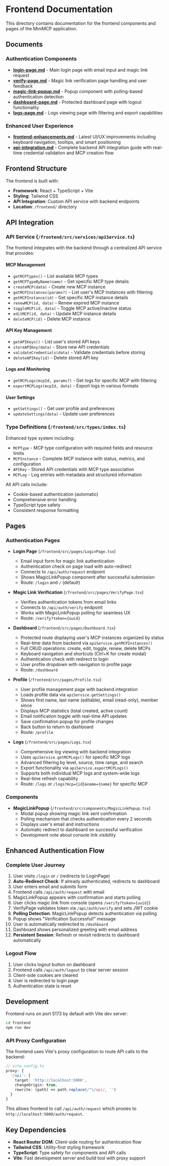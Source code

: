 # Frontend Documentation

This directory contains documentation for the frontend components and pages of the MiniMCP application.

## Documents

### Authentication Components
- **[login-page.md](./login-page.md)** - Main login page with email input and magic link request
- **[verify-page.md](./verify-page.md)** - Magic link verification page handling and user feedback
- **[magic-link-popup.md](./magic-link-popup.md)** - Popup component with polling-based authentication detection
- **[dashboard-page.md](./dashboard-page.md)** - Protected dashboard page with logout functionality
- **[logs-page.md](./logs-page.md)** - Logs viewing page with filtering and export capabilities

### Enhanced User Experience
- **[frontend-enhancements.md](./frontend-enhancements.md)** - Latest UI/UX improvements including keyboard navigation, tooltips, and smart positioning
- **[api-integration.md](./api-integration.md)** - Complete backend API integration guide with real-time credential validation and MCP creation flow

## Frontend Structure

The frontend is built with:

-   **Framework**: React + TypeScript + Vite
-   **Styling**: Tailwind CSS
-   **API Integration**: Custom API service with backend endpoints
-   **Location**: `/frontend/` directory

## API Integration

### API Service (`/frontend/src/services/apiService.ts`)

The frontend integrates with the backend through a centralized API service that provides:

#### MCP Management
- `getMCPTypes()` - List available MCP types
- `getMCPTypeByName(name)` - Get specific MCP type details
- `createMCP(data)` - Create new MCP instance
- `getMCPInstances(params?)` - List user's MCP instances with filtering
- `getMCPInstance(id)` - Get specific MCP instance details
- `renewMCP(id, data)` - Renew expired MCP instance
- `toggleMCP(id, data)` - Toggle MCP active/inactive status
- `editMCP(id, data)` - Update MCP instance details
- `deleteMCP(id)` - Delete MCP instance

#### API Key Management
- `getAPIKeys()` - List user's stored API keys
- `storeAPIKey(data)` - Store new API credentials
- `validateCredentials(data)` - Validate credentials before storing
- `deleteAPIKey(id)` - Delete stored API key

#### Logs and Monitoring
- `getMCPLogs(mcpId, params?)` - Get logs for specific MCP with filtering
- `exportMCPLogs(mcpId, data)` - Export logs in various formats

#### User Settings
- `getSettings()` - Get user profile and preferences
- `updateSettings(data)` - Update user preferences

### Type Definitions (`/frontend/src/types/index.ts`)

Enhanced type system including:

- `MCPType` - MCP type configuration with required fields and resource limits
- `MCPInstance` - Complete MCP instance with status, metrics, and configuration
- `APIKey` - Stored API credentials with MCP type association
- `MCPLog` - Log entries with metadata and structured information

All API calls include:
- Cookie-based authentication (automatic)
- Comprehensive error handling
- TypeScript type safety
- Consistent response formatting

## Pages

### Authentication Pages

-   **Login Page** (`/frontend/src/pages/LoginPage.tsx`)
    -   Email input form for magic link authentication
    -   Authentication check on page load with auto-redirect
    -   Connects to `/api/auth/request` endpoint
    -   Shows MagicLinkPopup component after successful submission
    -   Route: `/login` and `/` (default)

-   **Magic Link Verification** (`/frontend/src/pages/VerifyPage.tsx`)
    -   Verifies authentication tokens from email links
    -   Connects to `/api/auth/verify` endpoint
    -   Works with MagicLinkPopup polling for seamless UX
    -   Route: `/verify?token={uuid}`

-   **Dashboard** (`/frontend/src/pages/Dashboard.tsx`)
    -   Protected route displaying user's MCP instances organized by status
    -   Real-time data from backend via `apiService.getMCPInstances()`
    -   Full CRUD operations: create, edit, toggle, renew, delete MCPs
    -   Keyboard navigation and shortcuts (Ctrl+K for create modal)
    -   Authentication check with redirect to login
    -   User profile dropdown with navigation to profile page
    -   Route: `/dashboard`

-   **Profile** (`/frontend/src/pages/Profile.tsx`)
    -   User profile management page with backend integration
    -   Loads profile data via `apiService.getSettings()`
    -   Shows first name, last name (editable), email (read-only), member since
    -   Displays MCP statistics (total created, active count)
    -   Email notification toggle with real-time API updates
    -   Save confirmation popup for profile changes
    -   Back button to return to dashboard
    -   Route: `/profile`

-   **Logs** (`/frontend/src/pages/Logs.tsx`)
    -   Comprehensive log viewing with backend integration
    -   Uses `apiService.getMCPLogs()` for specific MCP logs
    -   Advanced filtering by level, source, time range, and search
    -   Export functionality via `apiService.exportMCPLogs()`
    -   Supports both individual MCP logs and system-wide logs
    -   Real-time refresh capability
    -   Route: `/logs` or `/logs?mcp={id}&name={name}` for specific MCP

### Components

-   **MagicLinkPopup** (`/frontend/src/components/MagicLinkPopup.tsx`)
    -   Modal popup showing magic link sent confirmation
    -   Polling mechanism that checks authentication every 2 seconds
    -   Displays user's email and instructions
    -   Automatic redirect to dashboard on successful verification
    -   Development note about console link visibility

## Enhanced Authentication Flow

### Complete User Journey
1. User visits `/login` or `/` (redirects to LoginPage)
2. **Auto-Redirect Check**: If already authenticated, redirects to dashboard
3. User enters email and submits form
4. Frontend calls `/api/auth/request` with email
5. MagicLinkPopup appears with confirmation and starts polling
6. User clicks magic link from console (opens `/verify?token={uuid}`)
7. VerifyPage validates token via `/api/auth/verify` and sets JWT cookie
8. **Polling Detection**: MagicLinkPopup detects authentication via polling
9. Popup shows "Verification Successful!" message
10. User is automatically redirected to `/dashboard`
11. Dashboard shows personalized greeting with email address
12. **Persistent Session**: Refresh or revisit redirects to dashboard automatically

### Logout Flow
1. User clicks logout button on dashboard
2. Frontend calls `/api/auth/logout` to clear server session
3. Client-side cookies are cleared
4. User is redirected to login page
5. Authentication state is reset

## Development

Frontend runs on port 5173 by default with Vite dev server:

```bash
cd frontend
npm run dev
```

### API Proxy Configuration

The frontend uses Vite's proxy configuration to route API calls to the backend:

```typescript
// vite.config.ts
proxy: {
  '/api': {
    target: 'http://localhost:5000',
    changeOrigin: true,
    rewrite: (path) => path.replace(/^\/api/, '')
  }
}
```

This allows frontend to call `/api/auth/request` which proxies to `http://localhost:5000/auth/request`.

## Key Dependencies

- **React Router DOM**: Client-side routing for authentication flow
- **Tailwind CSS**: Utility-first styling framework  
- **TypeScript**: Type safety for components and API calls
- **Vite**: Fast development server and build tool with proxy support
